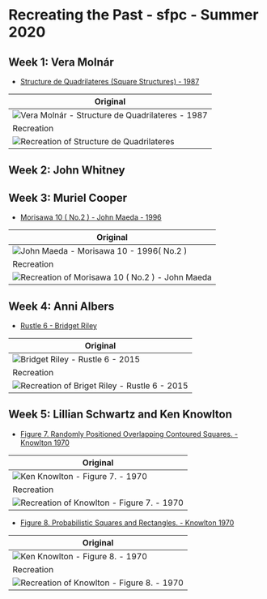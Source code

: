 # Recreating the Past - sfpc - Summer 2020

## Week 1: Vera Molnár

- [Structure de Quadrilateres (Square Structures) -  1987](https://github.com/synesthete/rtp_sfpc_2020_summer/tree/master/Structure%20de%20Quadrilate/src/)

| Original |
| --- |
| ![Vera Molnár - Structure de Quadrilateres - 1987](01%20-%20Vera%20Molnár/MOLNAR-1987_Structure-de-Quadrilate-res-Square-Structures_VM1646.jpg) |
| Recreation |
| ![Recreation of Structure de Quadrilateres](01%20-%20Vera%20Molnár/Structure%20de%20Quadrilate_2020-07-02-20-02-53-659.png) |

## Week 2: John Whitney

## Week 3: Muriel Cooper

- [Morisawa 10 ( No.2 ) - John Maeda - 1996](https://github.com/synesthete/rtp_sfpc_2020_summer/tree/master/type_morisawa_02/src/)

| Original |
| --- |
| ![John Maeda - Morisawa 10 - 1996( No.2 ) ](03%20-%20Muriel%20Cooper/mori2.jpg) |
| Recreation |
| ![Recreation of Morisawa 10 ( No.2 ) - John Maeda](03%20-%20Muriel%20Cooper/type_morisawa_02_2020-07-02-19-27-22-285.png) |

## Week 4: Anni Albers

- [Rustle 6 - Bridget Riley](https://github.com/synesthete/rtp_sfpc_2020_summer/tree/master/pattern_rustle_6/src/)

| Original |
| --- |
| ![Bridget Riley - Rustle 6 - 2015](04%20-%20Anni%20Albers/bridget_riley_rustle_6.jpg) |
| Recreation |
| ![Recreation of Briget Riley - Rustle 6 - 2015](04%20-%20Anni%20Albers/pattern_rustle_6_2020-06-14-02-11-18-546.png) |

## Week 5: Lillian Schwartz and Ken Knowlton

- [Figure 7. Randomly Positioned Overlapping Contoured Squares. - Knowlton 1970](https://github.com/synesthete/rtp_sfpc_2020_summer/tree/master/pixels_explor_uaide_1970_fig_7/src/)

| Original |
| --- |
| ![Ken Knowlton - Figure 7. - 1970](05%20-%20Lillian%20Schwartz%20and%20Ken%20Knowlton/fig_7.png) |
| Recreation |
| ![Recreation of Knowlton - Figure 7. - 1970](05%20-%20Lillian%20Schwartz%20and%20Ken%20Knowlton/pixels_explor_uaide_1970_fig_7_2020-06-29-09-15-08-771.png) |

- [Figure 8. Probabilistic Squares and Rectangles. - Knowlton 1970](https://github.com/synesthete/rtp_sfpc_2020_summer/tree/master/pixels_explor_uaide_1970_fig_8/src/)

| Original |
| --- |
| ![Ken Knowlton - Figure 8. - 1970](05%20-%20Lillian%20Schwartz%20and%20Ken%20Knowlton/fig_7.png) |
| Recreation |
| ![Recreation of Knowlton - Figure 8. - 1970](05%20-%20Lillian%20Schwartz%20and%20Ken%20Knowlton/pixels_explor_uaide_1970_fig_8_2020-06-29-09-39-49-671.png) |
